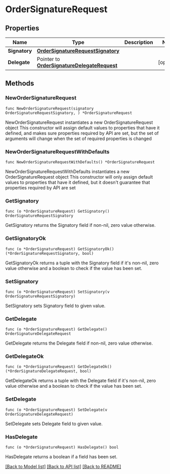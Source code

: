 # OrderSignatureRequest

## Properties

Name | Type | Description | Notes
------------ | ------------- | ------------- | -------------
**Signatory** | [**OrderSignatureRequestSignatory**](OrderSignatureRequestSignatory.md) |  | 
**Delegate** | Pointer to [**OrderSignatureDelegateRequest**](OrderSignatureDelegateRequest.md) |  | [optional] 

## Methods

### NewOrderSignatureRequest

`func NewOrderSignatureRequest(signatory OrderSignatureRequestSignatory, ) *OrderSignatureRequest`

NewOrderSignatureRequest instantiates a new OrderSignatureRequest object
This constructor will assign default values to properties that have it defined,
and makes sure properties required by API are set, but the set of arguments
will change when the set of required properties is changed

### NewOrderSignatureRequestWithDefaults

`func NewOrderSignatureRequestWithDefaults() *OrderSignatureRequest`

NewOrderSignatureRequestWithDefaults instantiates a new OrderSignatureRequest object
This constructor will only assign default values to properties that have it defined,
but it doesn't guarantee that properties required by API are set

### GetSignatory

`func (o *OrderSignatureRequest) GetSignatory() OrderSignatureRequestSignatory`

GetSignatory returns the Signatory field if non-nil, zero value otherwise.

### GetSignatoryOk

`func (o *OrderSignatureRequest) GetSignatoryOk() (*OrderSignatureRequestSignatory, bool)`

GetSignatoryOk returns a tuple with the Signatory field if it's non-nil, zero value otherwise
and a boolean to check if the value has been set.

### SetSignatory

`func (o *OrderSignatureRequest) SetSignatory(v OrderSignatureRequestSignatory)`

SetSignatory sets Signatory field to given value.


### GetDelegate

`func (o *OrderSignatureRequest) GetDelegate() OrderSignatureDelegateRequest`

GetDelegate returns the Delegate field if non-nil, zero value otherwise.

### GetDelegateOk

`func (o *OrderSignatureRequest) GetDelegateOk() (*OrderSignatureDelegateRequest, bool)`

GetDelegateOk returns a tuple with the Delegate field if it's non-nil, zero value otherwise
and a boolean to check if the value has been set.

### SetDelegate

`func (o *OrderSignatureRequest) SetDelegate(v OrderSignatureDelegateRequest)`

SetDelegate sets Delegate field to given value.

### HasDelegate

`func (o *OrderSignatureRequest) HasDelegate() bool`

HasDelegate returns a boolean if a field has been set.


[[Back to Model list]](../README.md#documentation-for-models) [[Back to API list]](../README.md#documentation-for-api-endpoints) [[Back to README]](../README.md)


